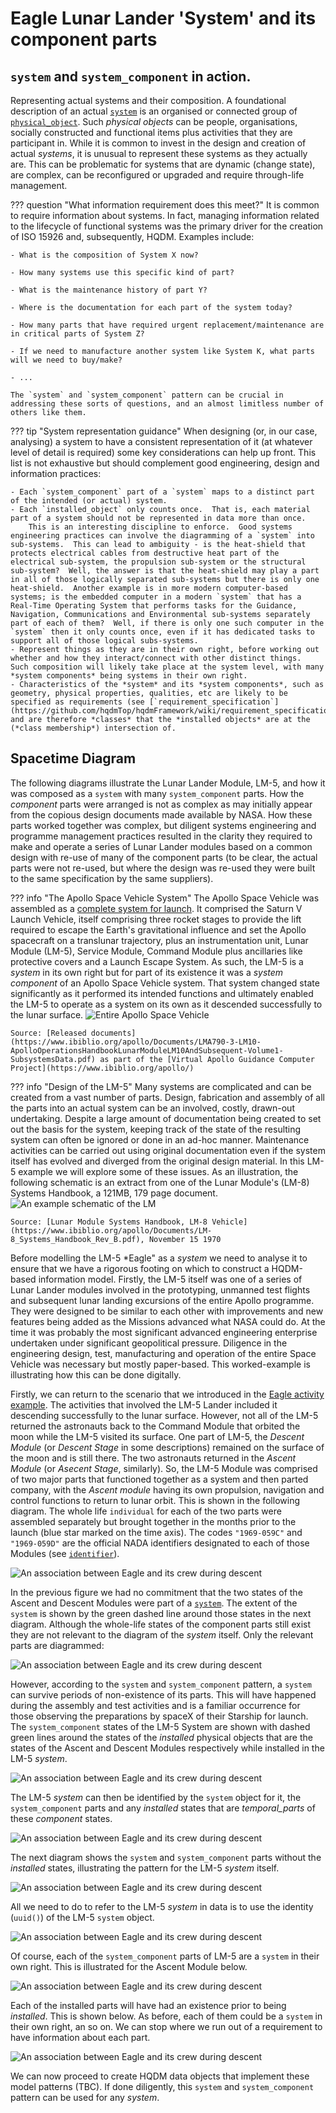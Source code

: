 # Eagle Lunar Lander 'System' and its component parts

## `system` and `system_component` in action.  

Representing actual systems and their composition.  A foundational description of an actual [`system`](https://github.com/hqdmTop/hqdmFramework/wiki/system) is an organised or connected group of [`physical_object`](https://github.com/hqdmTop/hqdmFramework/wiki/physical_object).  Such *physical objects* can be people, organisations, socially constructed and functional items plus activities that they are participant in.  While it is common to invest in the design and creation of actual *systems*, it is unusual to represent these systems as they actually are.  This can be problematic for systems that are dynamic (change state), are complex, can be reconfigured or upgraded and require through-life management.


??? question "What information requirement does this meet?"
    It is common to require information about systems.  In fact, managing information related to the lifecycle of functional systems was the primary driver for the creation of ISO 15926 and, subsequently, HQDM.  Examples include:

    - What is the composition of System X now?

    - How many systems use this specific kind of part?

    - What is the maintenance history of part Y?

    - Where is the documentation for each part of the system today?

    - How many parts that have required urgent replacement/maintenance are in critical parts of System Z?

    - If we need to manufacture another system like System K, what parts will we need to buy/make?

    - ...

    The `system` and `system_component` pattern can be crucial in addressing these sorts of questions, and an almost limitless number of others like them.


??? tip "System representation guidance"
    When designing (or, in our case, analysing) a system to have a consistent representation of it (at whatever level of detail is required) some key considerations can help up front.  This list is not exhaustive but should complement good engineering, design and information practices:

    - Each `system_component` part of a `system` maps to a distinct part of the intended (or actual) system.
    - Each `installed_object` only counts once.  That is, each material part of a system should not be represented in data more than once.
        This is an interesting discipline to enforce.  Good systems engineering practices can involve the diagramming of a `system` into sub-systems.  This can lead to ambiguity - is the heat-shield that protects electrical cables from destructive heat part of the electrical sub-system, the propulsion sub-system or the structural sub-system?  Well, the answer is that the heat-shield may play a part in all of those logically separated sub-systems but there is only one heat-shield.  Another example is in more modern computer-based systems; is the embedded computer in a modern `system` that has a Real-Time Operating System that performs tasks for the Guidance, Navigation, Communications and Environmental sub-systems separately part of each of them?  Well, if there is only one such computer in the `system` then it only counts once, even if it has dedicated tasks to support all of those logical subs-systems.
    - Represent things as they are in their own right, before working out whether and how they interact/connect with other distinct things.  Such composition will likely take place at the system level, with many *system components* being systems in their own right.
    - Characteristics of the *system* and its *system components*, such as geometry, physical properties, qualities, etc are likely to be specified as requirements (see [`requirement_specification`](https://github.com/hqdmTop/hqdmFramework/wiki/requirement_specification)) and are therefore *classes* that the *installed objects* are at the (*class membership*) intersection of.


## Spacetime Diagram
The following diagrams illustrate the Lunar Lander Module, LM-5, and how it was composed as a `system` with many `system_component` parts.  How the *component* parts were arranged is not as complex as may initially appear from the copious design documents made available by NASA.  How these parts worked together was complex, but diligent systems engineering and programme management practices resulted in the clarity they required to make and operate a series of Lunar Lander modules based on a common design with re-use of many of the component parts (to be clear, the actual parts were not re-used, but where the design was re-used they were built to the same specification by the same suppliers).

??? info "The Apollo Space Vehicle System"
    The Apollo Space Vehicle was assembled as a [complete system for launch](https://airandspace.si.edu/explore/stories/apollo-11-launch-vehicle-and-spacecraft).  It comprised the Saturn V Launch Vehicle, itself comprising three rocket stages to provide the lift required to escape the Earth's gravitational influence and set the Apollo spacecraft on a translunar trajectory, plus an instrumentation unit, Lunar Module (LM-5), Service Module, Command Module plus ancillaries like protective covers and a Launch Escape System.  As such, the LM-5 is a *system* in its own right but for part of its existence it was a *system component* of an Apollo Space Vehicle system.  That system changed state significantly as it performed its intended functions and ultimately enabled the LM-5 to operate as a system on its own as it descended successfully to the lunar surface.
    ![Entire Apollo Space Vehicle](../extras/source-images/Apollo-Space_Vehicle.png)

    Source: [Released documents](https://www.ibiblio.org/apollo/Documents/LMA790-3-LM10-ApolloOperationsHandbookLunarModuleLM10AndSubsequent-Volume1-SubsystemsData.pdf) as part of the [Virtual Apollo Guidance Computer Project](https://www.ibiblio.org/apollo/)

??? info "Design of the LM-5"
    Many systems are complicated and can be created from a vast number of parts.  Design, fabrication and assembly of all the parts into an actual system can be an involved, costly, drawn-out undertaking.  Despite a large amount of documentation being created to set out the basis for the system, keeping track of the state of the resulting system can often be ignored or done in an ad-hoc manner.  Maintenance activities can be carried out using original documentation even if the system itself has evolved and diverged from the original design material.  In this LM-5 example we will explore some of these issues.  As an illustration, the following schematic is an extract from one of the Lunar Module's (LM-8) Systems Handbook, a 121MB, 179 page document.
    ![An example schematic of the LM](../extras/source-images/LM-Equipment-Locations-snip1.png)

    Source: [Lunar Module Systems Handbook, LM-8 Vehicle](https://www.ibiblio.org/apollo/Documents/LM-8_Systems_Handbook_Rev_B.pdf), November 15 1970

Before modelling the LM-5 *Eagle" as a *system* we need to analyse it to ensure that we have a rigorous footing on which to construct a HQDM-based information model.  Firstly, the LM-5 itself was one of a series of Lunar Lander modules involved in the prototyping, unmanned test flights and subsequent lunar landing excursions of the entire Apollo programme.  They were designed to be similar to each other with improvements and new features being added as the Missions advanced what NASA could do.  At the time it was probably the most significant advanced engineering enterprise undertaken under significant geopolitical pressure.  Diligence in the engineering design, test, manufacturing and operation of the entire Space Vehicle was necessary but mostly paper-based.  This worked-example is illustrating how this can be done digitally.

Firstly, we can return to the scenario that we introduced in the [Eagle activity example](../activity/activityEagle.md).  The activities that involved the LM-5 Lander included it descending successfully to the lunar surface.  However, not all of the LM-5 returned the astronauts back to the Command Module that orbited the moon while the LM-5 visited its surface.  One part of LM-5, the *Descent Module* (or *Descent Stage* in some descriptions) remained on the surface of the moon and is still there.  The two astronauts returned in the *Ascent Module* (or *Asecent Stage*, similarly).  So, the LM-5 Module was comprised of two major parts that functioned together as a system and then parted company, with the *Ascent module* having its own propulsion, navigation and control functions to return to lunar orbit.  This is shown in the following diagram.  The whole life `individual` for each of the two parts were assembled separately but brought together in the months prior to the launch (blue star marked on the time axis).  The codes `"1969-059C"` and `"1969-059D"` are the official NADA identifiers designated to each of those Modules (see [`identifier`](../signs_and_patterns/sign_and_pattern_apollo_example.md)).

![An association between *Eagle* and its crew during descent](../extras/source-images//LMSystem1.svg)

In the previous figure we had no commitment that the two states of the Ascent and Descent Modules were part of a [`system`](https://github.com/hqdmTop/hqdmFramework/wiki/system).  The extent of the `system` is shown by the green dashed line around those states in the next diagram.  Although the whole-life states of the component parts still exist they are not relevant to the diagram of the *system* itself.  Only the relevant parts are diagrammed:

![An association between *Eagle* and its crew during descent](../extras/source-images//LMSystem2.svg)

However, according to the `system` and `system_component` pattern, a `system` can survive periods of non-existence of its parts.  This will have happened during the assembly and test activities and is a familiar occurrence for those observing the preparations by spaceX of their Starship for launch.  The `system_component` states of the LM-5 System are shown with dashed green lines around the states of the *installed* physical objects that are the states of the Ascent and Descent Modules respectively while installed in the LM-5 *system*.

![An association between *Eagle* and its crew during descent](../extras/source-images//LMSystem3.svg)

The LM-5 *system* can then be identified by the `system` object for it, the `system_component` parts and any *installed* states that are *temporal_parts* of these *component* states.

![An association between *Eagle* and its crew during descent](../extras/source-images//LMSystem4.svg)

The next diagram shows the `system` and `system_component` parts without the *installed* states, illustrating the pattern for the LM-5 *system* itself.

![An association between *Eagle* and its crew during descent](../extras/source-images//LMSystem5.svg)

All we need to do to refer to the LM-5 *system* in data is to use the identity (`uuid()`) of the LM-5 `system` object.

![An association between *Eagle* and its crew during descent](../extras/source-images//LMSystem6.svg)

Of course, each of the `system_component` parts of LM-5 are a `system` in their own right.  This is illustrated for the Ascent Module below.

![An association between *Eagle* and its crew during descent](../extras/source-images//LMSystem8.svg)

Each of the installed parts will have had an existence prior to being *installed*.  This is shown below.  As before, each of them could be a `system` in their own right, an so on.  We can stop where we run out of a requirement to have information about each part.

![An association between *Eagle* and its crew during descent](../extras/source-images//LMSystem9.svg)

We can now proceed to create HQDM data objects that implement these model patterns (TBC).  If done diligently, this `system` and `system_component` pattern can be used for any *system*.

